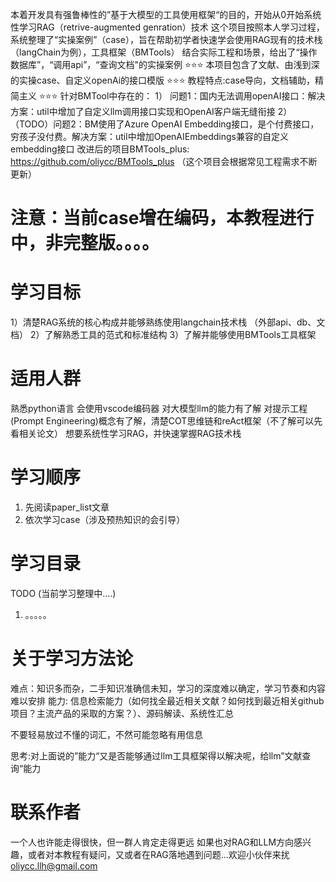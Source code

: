 本着开发具有强鲁棒性的”基于大模型的工具使用框架“的目的，开始从0开始系统性学习RAG（retrive-augmented genration）技术
这个项目按照本人学习过程，系统整理了“实操案例”（case），旨在帮助初学者快速学会使用RAG现有的技术栈（langChain为例），工具框架（BMTools）
结合实际工程和场景，给出了“操作数据库”，“调用api”，“查询文档"的实操案例
⭐️⭐️⭐️ 本项目包含了文献、由浅到深的实操case、自定义openAi的接口模版
⭐️⭐️⭐️ 教程特点:case导向，文档辅助，精简主义
⭐️⭐️⭐️ 针对BMTool中存在的：
1） 问题1：国内无法调用openAI接口：解决方案：util中增加了自定义llm调用接口实现和OpenAI客户端无缝衔接
2） （TODO）问题2：BM使用了Azure OpenAI Embedding接口，是个付费接口，穷孩子没付费。解决方案：util中增加OpenAIEmbeddings兼容的自定义embedding接口
改进后的项目BMTools_plus: https://github.com/oliycc/BMTools_plus （这个项目会根据常见工程需求不断更新）
# 注意：当前case增在编码，本教程进行中，非完整版。。。。
# 学习目标
 1）清楚RAG系统的核心构成并能够熟练使用langchain技术栈 （外部api、db、文档）
 2）了解熟悉工具的范式和标准结构
 3）了解并能够使用BMTools工具框架
# 适用人群
熟悉python语言
会使用vscode编码器
对大模型llm的能力有了解
对提示工程(Prompt Engineering)概念有了解，清楚COT思维链和reAct框架（不了解可以先看相关论文）
想要系统性学习RAG，并快速掌握RAG技术栈

# 学习顺序
1. 先阅读paper_list文章
2. 依次学习case（涉及预热知识的会引导）
# 学习目录
TODO (当前学习整理中....)
1. 。。。。。

# 关于学习方法论
难点：知识多而杂，二手知识准确信未知，学习的深度难以确定，学习节奏和内容难以安排
能力: 信息检索能力（如何找全最近相关文献？如何找到最近相关github项目？主流产品的采取的方案？）、源码解读、系统性汇总

不要轻易放过不懂的词汇，不然可能忽略有用信息

思考:对上面说的”能力“又是否能够通过llm工具框架得以解决呢，给llm”文献查询“能力

# 联系作者
一个人也许能走得很快，但一群人肯定走得更远
如果也对RAG和LLM方向感兴趣，或者对本教程有疑问，又或者在RAG落地遇到问题...欢迎小伙伴来扰
oliycc.llh@gmail.com 




